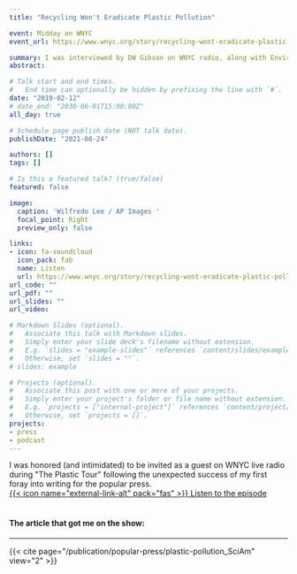 ```yaml
---
title: "Recycling Won't Eradicate Plastic Pollution"

event: Midday on WNYC
event_url: https://www.wnyc.org/story/recycling-wont-eradicate-plastic-pollution/

summary: I was interviewed by DW Gibson on WNYC radio, along with Environmental Sociologist Dr. Rebecca Altman to talk about the sham of plastic recycling and the corporate greenwashing of Keep America Beautiful and other groups who've led us to take sole responsibility for plastic pollution.
abstract:

# Talk start and end times.
#   End time can optionally be hidden by prefixing the line with `#`.
date: "2019-02-12"
# date_end: "2030-06-01T15:00:00Z"
all_day: true

# Schedule page publish date (NOT talk date).
publishDate: "2021-08-24"

authors: []
tags: []

# Is this a featured talk? (true/false)
featured: false

image:
  caption: 'Wilfredo Lee / AP Images '
  focal_point: Right
  preview_only: false

links:
- icon: fa-soundcloud
  icon_pack: fab
  name: Listen
  url: https://www.wnyc.org/story/recycling-wont-eradicate-plastic-pollution/
url_code: ""
url_pdf: ""
url_slides: ""
url_video:

# Markdown Slides (optional).
#   Associate this talk with Markdown slides.
#   Simply enter your slide deck's filename without extension.
#   E.g. `slides = "example-slides"` references `content/slides/example-slides.md`.
#   Otherwise, set `slides = ""`.
# slides: example

# Projects (optional).
#   Associate this post with one or more of your projects.
#   Simply enter your project's folder or file name without extension.
#   E.g. `projects = ["internal-project"]` references `content/project/deep-learning/index.md`.
#   Otherwise, set `projects = []`.
projects:
- press
- podcast
---
```

I was honored (and intimidated) to be invited as a guest on WNYC live radio during "The Plastic Tour" following the unexpected success of my first foray into writing for the popular press.
<br/>
[{{< icon name="external-link-alt" pack="fas" >}} Listen to the episode](https://www.wnyc.org/story/recycling-wont-eradicate-plastic-pollution/)  
<br/>

#### The article that got me on the show:
<hr>
{{< cite page="/publication/popular-press/plastic-pollution_SciAm" view="2" >}}
